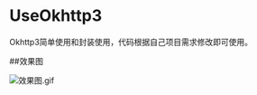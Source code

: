 # UseOkhttp3
Okhttp3简单使用和封装使用，代码根据自己项目需求修改即可使用。

##效果图

![效果图.gif](https://upload-images.jianshu.io/upload_images/3735156-547bfd89af07de83.gif?imageMogr2/auto-orient/strip)
